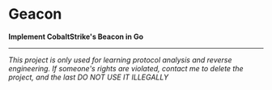 # Geacon

**Implement CobaltStrike's Beacon in Go**

----

*This project is only used for learning protocol analysis and reverse engineering. If someone's rights are violated, contact me to delete the project, and the last DO NOT USE IT ILLEGALLY*



